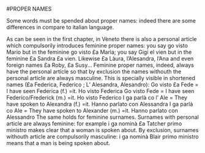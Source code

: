 #PROPER NAMES

Some words must be spended about proper names: indeed there are some differences in
compare to italian language.

As can be seen in the first chapter, in Vèneto there is also a personal article which compulsorily
introduces feminine proper names: you say go visto Mario but in the feminine go visto £a
Marìa; you say Gigi el vien but in the feminine £a Sandra £a vien. Likewise £a Làura,
l’Alesandra, l’Ana and even foreign names £a Roby, £a Susy...
Feminine proper names, indeed, always have the personal article so that by exclusion the
names withouth the personal article are always masculine.
This is specially visible in shortened names (£a Federica, Federico ; L’ Alesandra, Alesandro):
Go visto £a Fede = I have seen Federica (f.) =it. Ho visto Federica
Go visto Fede = I have seen Federico/Frederick (m.) =it. Ho visto Federico
I ga parlà co l’ Ale = They have spoken to Alexandra (f.) =it. Hanno parlato con Alessandra
I ga parlà co Ale = They have spoken to Alexander (m.) =it. Hanno parlato con Alessandro
The same holds for feminine surnames. Surnames with personal article are always feminine:
for example i ga nominà £a Tatcher primo ministro makes clear that a woman is spoken
about. By exclusion, surnames withouth article are compulsorily masculine: i ga nominà Blair
primo ministro means that a man is being spoken about.
